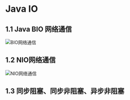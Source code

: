 # Java IO

## 1.1 Java BIO 网络通信

![BIO网络通信](https://new-blog-1251602255.cos.ap-shanghai.myqcloud.com/img/BIO%E7%BD%91%E7%BB%9C%E9%80%9A%E4%BF%A1.png)

## 1.2 NIO网络通信

![NIO网络通信](https://new-blog-1251602255.cos.ap-shanghai.myqcloud.com/img/NIO%E7%BD%91%E7%BB%9C%E9%80%9A%E4%BF%A1.png)

## 1.3 同步阻塞、同步非阻塞、异步非阻塞